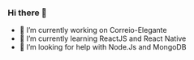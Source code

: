 ### Hi there 👋

- 🔭 I’m currently working on Correio-Elegante
- 🌱 I’m currently learning ReactJS and React Native
- 🤔 I’m looking for help with Node.Js and MongoDB
